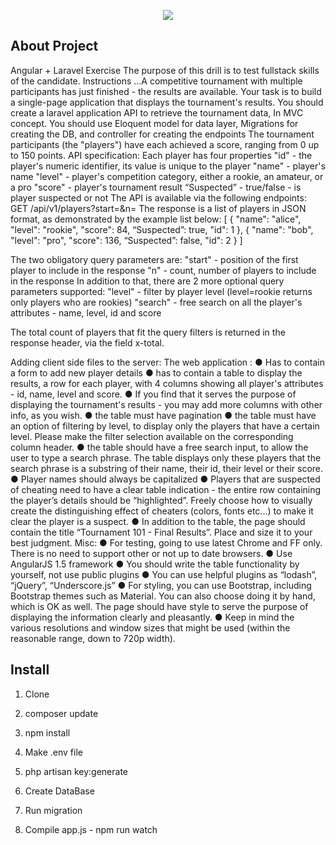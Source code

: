 <p align="center"><img src="https://laravel.com/assets/img/components/logo-laravel.svg"></p>

## About Project
Angular + Laravel Exercise
The purpose of this drill is to test fullstack skills of the candidate.
Instructions
...A competitive tournament with multiple participants has just finished - the results are available.
Your task is to build a single-page application that displays the tournament's results.
You should create a laravel application API to retrieve the tournament data, In MVC concept. You should
use Eloquent model for data layer, Migrations for creating the DB, and controller for creating the
endpoints
The tournament participants (the "players") have each achieved a score, ranging from 0 up to 150 points.
API specification:
Each player has four properties
"id" - the player's numeric identifier, its value is unique to the player
"name" - player's name
"level" - player's competition category, either a rookie, an amateur, or a pro
"score" - player's tournament result
“Suspected” - true/false - is player suspected or not
The API is available via the following endpoints:
GET /api/v1/players?start=<num>&n=<num>
The response is a list of players in JSON format, as demonstrated by the example list below:
[
    {
        "name": "alice",
        "level": "rookie",
        "score": 84,
        “Suspected”: true,
        "id": 1
    },
    {
        "name": "bob",
        "level": "pro",
        "score": 136,
        “Suspected”: false,
        "id": 2
    }
]

The two obligatory query parameters are:
"start" - position of the first player to include in the response
"n" - count, number of players to include in the response
In addition to that, there are 2 more optional query parameters supported:
"level" - filter by player level (level=rookie returns only players who are rookies)
"search" - free search on all the player's attributes - name, level, id and score

The total count of players that fit the query filters is returned in the response header,
via the field x-total.

Adding client side files to the server:
The web application :
● Has to contain a form to add new player details
● has to contain a table to display the results, a row for each player, with 4 columns showing all
player's attributes - id, name, level and score.
● If you find that it serves the purpose of displaying the tournament's results - you may add more
columns with other info, as you wish.
● the table must have pagination
● the table must have an option of filtering by level, to display only the players that have a certain
level. Please make the filter selection available on the corresponding column header.
● the table should have a free search input, to allow the user to type a search phrase. The table
displays only these players that the search phrase is a substring of their name, their id, their level or
their score.
● Player names should always be capitalized
● Players that are suspected of cheating need to have a clear table
indication - the entire row containing the player’s details should be
“highlighted”. Freely choose how to visually create the distinguishing effect of cheaters (colors, fonts
etc...) to make it clear the player is a suspect.
● In addition to the table, the page should contain the title “Tournament 101 - Final Results”. Place
and size it to your best judgment.
Misc:
● For testing, going to use latest Chrome and FF only. There is no need to support other or not up to
date browsers.
● Use AngularJS 1.5 framework
● You should write the table functionality by yourself, not use public plugins
● You can use helpful plugins as “lodash”, “jQuery”, “Underscore.js”
● For styling, you can use Bootstrap, including Bootstrap themes such as Material. You can also
choose doing it by hand, which is OK as well. The page should have style to serve the purpose of
displaying the information clearly and pleasantly.
● Keep in mind the various resolutions and window sizes that might be used (within the reasonable
range, down to 720p width).

## Install
1. Clone
2. composer update
3. npm install

4. Make .env file
5. php artisan key:generate 

6. Create DataBase
7. Run migration

8. Compile app.js - npm run watch
